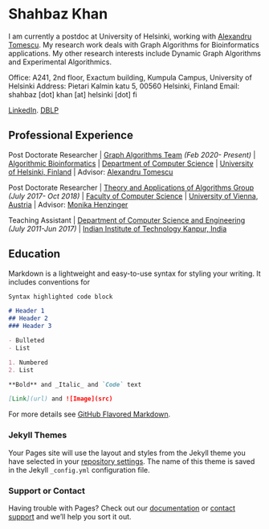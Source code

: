 # Shahbaz Khan
I am currently a postdoc at University of Helsinki, working with [Alexandru Tomescu](https://www.cs.helsinki.fi/u/tomescu/#). My research work deals with Graph Algorithms for Bioinformatics applications. My other research interests include Dynamic Graph Algorithms and Experimental Algorithmics.

Office: A241, 2nd floor, Exactum building, Kumpula Campus, University of Helsinki
Address: Pietari Kalmin katu 5, 00560 Helsinki, Finland
Email: shahbaz \[dot\] khan \[at\] helsinki \[dot\] fi

[LinkedIn](https://www.linkedin.com/in/khanshahbaz/). [DBLP](dblp.uni-trier.de/pers/k/Khan_0004:Shahbaz.html)

## Professional Experience

Post Doctorate Researcher | [Graph Algorithms Team](https://www2.helsinki.fi/en/researchgroups/algorithmic-bioinformatics/teams/graph-algorithms)
_(Feb 2020- Present)_     | [Algorithmic Bioinformatics](https://www2.helsinki.fi/en/researchgroups/algorithmic-bioinformatics)
                          | [Department of Computer Science](https://www2.helsinki.fi/en/computer-science)
                          | [University of Helsinki, Finland](https://www.helsinki.fi/en)
                          | Advisor: [Alexandru Tomescu](https://www.cs.helsinki.fi/u/tomescu/#)

Post Doctorate Researcher | [Theory and Applications of Algorithms Group](https://taa.cs.univie.ac.at/)
_(July 2017- Oct 2018)_   | [Faculty of Computer Science](https://informatik.univie.ac.at/)
                          | [University of Vienna, Austria](https://www.univie.ac.at/en/)
                          | Advisor: [Monika Henzinger](https://taa.cs.univie.ac.at/team/person/40337/)
                          
Teaching Assistant        | [Department of Computer Science and Engineering](https://cse.iitk.ac.in/)
_(July 2011-Jun 2017)_    | [Indian Institute of Technology Kanpur, India](https://www.iitk.ac.in/)


## Education

Markdown is a lightweight and easy-to-use syntax for styling your writing. It includes conventions for

```markdown
Syntax highlighted code block

# Header 1
## Header 2
### Header 3

- Bulleted
- List

1. Numbered
2. List

**Bold** and _Italic_ and `Code` text

[Link](url) and ![Image](src)
```

For more details see [GitHub Flavored Markdown](https://guides.github.com/features/mastering-markdown/).

### Jekyll Themes

Your Pages site will use the layout and styles from the Jekyll theme you have selected in your [repository settings](https://github.com/shahbazk/shahbazk.github.io/settings). The name of this theme is saved in the Jekyll `_config.yml` configuration file.

### Support or Contact

Having trouble with Pages? Check out our [documentation](https://help.github.com/categories/github-pages-basics/) or [contact support](https://github.com/contact) and we’ll help you sort it out.
